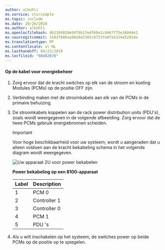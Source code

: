 ```yaml
---
author: alkohli
ms.service: storsimple
ms.topic: include
ms.date: 10/26/2018
ms.author: alkohli
ms.openlocfilehash: db2104020e9478b1fedf68e1c9467f75e16044e2
ms.sourcegitcommit: 3102f886aa962842303c8753fe8fa5324a52834a
ms.translationtype: MT
ms.contentlocale: nl-NL
ms.lasthandoff: 04/23/2019
ms.locfileid: "60482678"
---
```

#### <a name="to-cable-for-power"></a>Op de kabel voor energiebeheer
1. Zorg ervoor dat de kracht switches op elk van de stroom en koeling Modules (PCMs) op de positie OFF zijn.
2. Verbinding maken met de stroomkabels aan elk van de PCMs in de primaire behuizing.
3. De stroomkabels koppelen aan de rack power distribution units (PDU's), zoals wordt weergegeven in de volgende afbeelding. Zorg ervoor dat de twee PCMs gebruik energiebronnen scheiden.
   
   > [!IMPORTANT]
   > Voor hoge beschikbaarheid voor uw systeem, wordt u aangeraden dat u alleen voldoen aan de kracht bekabeling schema in het volgende diagram wordt weergegeven. 
   > 
   > 
   
    ![Uw apparaat 2U voor power bekabelen](./media/storsimple-cable-8100-for-power/HCSCableYour2UDeviceforPower.png)
   
    **Power bekabeling op een 8100-apparaat**
   
   | Label | Description |
   |:--- |:--- |
   | 1 |PCM 0 |
   | 2 |Controller 1 |
   | 3 |Controller 0 |
   | 4 |PCM 1 |
   | 5 |PDU 's |
4. Als u wilt inschakelen op het systeem, de switches power op beide PCMs op de positie op te spiegelen.

